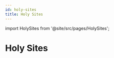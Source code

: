 ```yaml
---
id: holy-sites
title: Holy Sites
---
```


import HolySites from '@site/src/pages/HolySites';

# Holy Sites

<HolySites />
